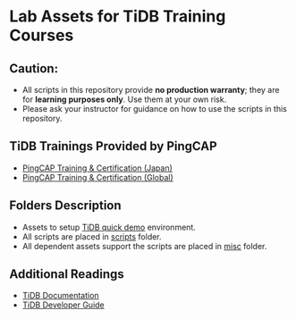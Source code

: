 # Lab Assets for TiDB Training Courses
## Caution:
+ All scripts in this repository provide **no production warranty**; they are for **learning purposes only**. Use them at your own risk.
+ Please ask your instructor for guidance on how to use the scripts in this repository.

## TiDB Trainings Provided by PingCAP
+ [PingCAP Training & Certification (Japan)](https://pingcap.co.jp/education/)
+ [PingCAP Training & Certification (Global)](https://pingcap.com/education/)

## Folders Description
+ Assets to setup [TiDB quick demo](/tidb-quick-demo) environment.
+ All scripts are placed in [scripts](/scripts) folder.
+ All dependent assets support the scripts are placed in [misc](/scripts/misc) folder.

## Additional Readings
+ [TiDB Documentation](https://docs.pingcap.com/)
+ [TiDB Developer Guide](https://docs.pingcap.com/tidb/stable/dev-guide-overview)
